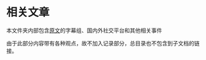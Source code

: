 # 相关文章

本文件夹内部包含[原文](https://www.bilibili.com/read/cv7921642)的字幕组、国内外社交平台和其他相关事件

由于此部分内容带有各种观点，故不加入记录部分，总目录也不包含到子文档的链接。
